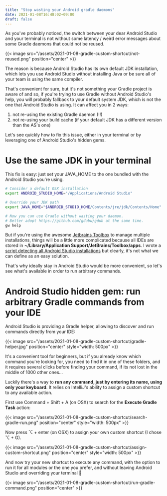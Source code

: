 ```yaml
---
title: "Stop wasting your Android gradle daemons"
date: 2021-01-08T16:48:02+09:00
draft: false
---
```


As you've probably noticed, the switch between your dear Android Studio and your terminal
is not without some latency / weird error messages about some Gradle daemons that could not be reused.

{{< image src="/assets/2021-01-08-gradle-custom-shortcut/not-reused.png" position="center" >}}

The reason is because Android Studio has its own default JDK installation,
which lets you use Android Studio without installing Java
or be sure all of your team is using the same compiler.

That's convenient for sure, but it's not something your Gradle project is aware of and so,
if you're trying to use Gradle without Android Studio's help,
you will probably fallback to your default system JDK,
which is not the one that Android Studio is using.
It can affect you in 2 ways:

1. not re-using the existing Gradle daemon (!!)
1. not re-using your build cache (if your default JDK has a different version than the AS's one)

Let's see quickly how to fix this issue, either in your terminal
or by leveraging one of Android Studio's hidden gems.

# Use the same JDK in your terminal

This fix is easy: just set your JAVA_HOME to the one bundled with the Android Studio you're using.

```bash
# Consider a default OSX installation
export ANDROID_STUDIO_HOME="/Applications/Android Studio"

# Override your JDK path
export JAVA_HOME="$ANDROID_STUDIO_HOME/Contents/jre/jdk/Contents/Home"

# Now you can use Gradle without wasting your daemon.
# Better adopt https://github.com/gdubw/gdub at the same time.
gw help
```

But if you're using the awesome [Jetbrains Toolbox](https://www.jetbrains.com/toolbox-app/)
to manage multiple installations, things will be a little more complicated because all IDEs
are stored in **~/Library/Application Support/JetBrains/Toolbox/apps**.
I wrote a [script detecting all Android Studio installations][script] but clearly,
it's not what we can define as an easy solution.

[script]: https://github.com/pgreze/dotfiles/blob/main/bin/aidea.py

That's why ideally stay in Android Studio would be more convenient,
so let's see what's available in order to run arbitrary commands.

# Android Studio hidden gem: run arbitrary Gradle commands from your IDE

Android Studio is providing a Gradle helper, allowing to discover and
run commands directly from your IDE:

{{< image src="/assets/2021-01-08-gradle-custom-shortcut/gradle-helper.jpg" position="center" style="width: 500px" >}}

It's a convenient tool for beginners, but if you already know which command you're looking for,
you need to find it in one of these folders, and it requires several clicks before finding your command,
if its not lost in the middle of 1000 other ones...

Luckily there's a way to **run any command, just by entering its name, using only your keyboard**.
It relies on IntelliJ's ability to assign a custom shortcut to any available action.

First use Command + Shift + A (on OSX) to search for the **Execute Gradle Task** action:

{{< image src="/assets/2021-01-08-gradle-custom-shortcut/search-gradle-run.png" position="center" style="width: 500px" >}}

Now press ⌥ + enter (on OSX) to assign your own custom shortcut (I chose ⌥ + G).

{{< image src="/assets/2021-01-08-gradle-custom-shortcut/assign-custom-shortcut.png" position="center" style="width: 500px" >}}

And now try your new shortcut to execute any command,
with the option to run it for all modules or the one you prefer,
and without leaving Android Studio and overriding your terminal 🙌

{{< image src="/assets/2021-01-08-gradle-custom-shortcut/run-gradle-command.png" position="center" >}}
